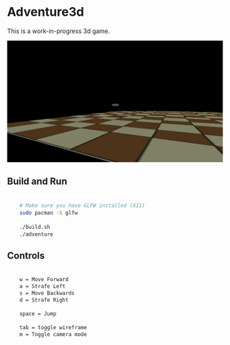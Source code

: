 # Adventure3d

This is a work-in-progress 3d game.

![Preview](/screenshots/preview.png)

## Build and Run

```bash

    # Make sure you have GLFW installed (X11)
    sudo pacman -S glfw

    ./build.sh
    ./adventure

```

## Controls

```

    w = Move Forward
    a = Strafe Left
    s = Move Backwards
    d = Strafe Right

    space = Jump

    tab = toggle wireframe
    m = Toggle camera mode

```
